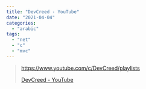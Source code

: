 ```yaml
---
title: "DevCreed - YouTube"
date: "2021-04-04"
categories: 
  - "arabic"
tags: 
  - "net"
  - "c"
  - "mvc"
---
```


> https://www.youtube.com/c/DevCreed/playlists
> 
> [DevCreed - YouTube](https://www.youtube.com/c/DevCreed/playlists)
